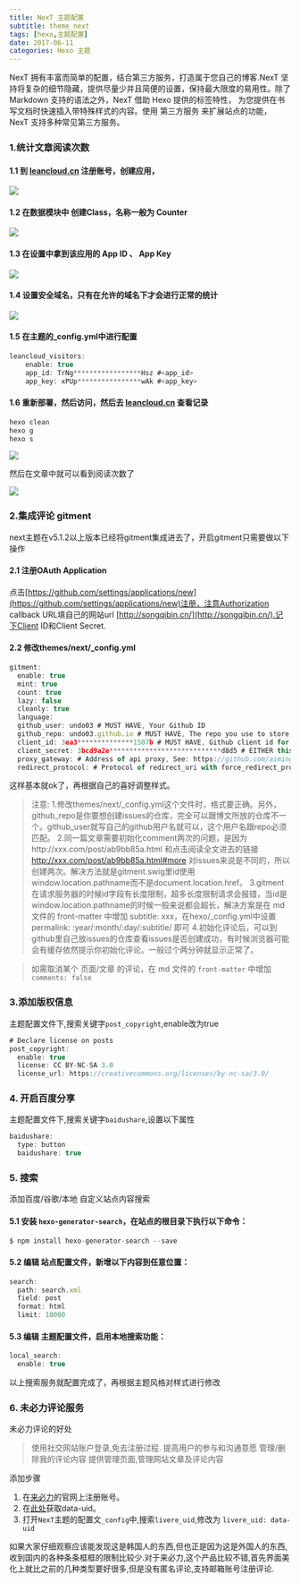 ```yaml
---
title: NexT 主题配置
subtitle: theme_next
tags: [hexo,主题配置]
date: 2017-06-11
categories: Hexo 主题
---
```

NexT 拥有丰富而简单的配置，结合第三方服务，打造属于您自己的博客.NexT 坚持将复杂的细节隐藏，提供尽量少并且简便的设置，保持最大限度的易用性。除了 Markdown 支持的语法之外，NexT 借助 Hexo 提供的标签特性， 为您提供在书写文档时快速插入带特殊样式的内容。使用 第三方服务 来扩展站点的功能， NexT 支持多种常见第三方服务。

<!--more-->

### 1.统计文章阅读次数

#### 1.1 到 [leancloud.cn](https://leancloud.cn/) 注册账号，创建应用，

![](https://github.com/undo03/undo03.github.io/blob/master/article_images/Perphery/1529573803947.jpg?raw=true)

#### 1.2 在数据模块中 创建Class，名称一般为 Counter

![](https://github.com/undo03/undo03.github.io/blob/master/article_images/Perphery/WX20180621-175120.png?raw=true)

#### 1.3 在设置中拿到该应用的 App ID 、 App Key

![](https://github.com/undo03/undo03.github.io/blob/master/article_images/Perphery/WX20180621-175238.png?raw=true)

#### 1.4 设置安全域名，只有在允许的域名下才会进行正常的统计

![](https://github.com/undo03/undo03.github.io/blob/master/article_images/Perphery/WX20180621-175623.png?raw=true)

#### 1.5 在主题的_config.yml中进行配置

```javascript
leancloud_visitors:
	enable: true
	app_id: TrNg*****************Hsz #<app_id>
	app_key: xPUp****************wAk #<app_key>
```

#### 1.6 重新部署，然后访问，然后去 [leancloud.cn](https://leancloud.cn/) 查看记录

```javascript
hexo clean
hexo g
hexo s
```

![](https://github.com/undo03/undo03.github.io/blob/master/article_images/Perphery/WX20180621-175319.png?raw=true)

然后在文章中就可以看到阅读次数了

![](https://github.com/undo03/undo03.github.io/blob/master/article_images/Perphery/WX20180621-184902.png?raw=true)

### 2.集成评论 gitment

next主题在v5.1.2以上版本已经将gitment集成进去了，开启gitment只需要做以下操作

#### 2.1 注册OAuth Application

点击[https://github.com/settings/applications/new](https://github.com/settings/applications/new)注册，注意Authorization callback URL填自己的网站url [http://songqibin.cn/](http://songqibin.cn/).记下Client ID和Client Secret.

#### 2.2 修改themes/next/_config.yml

```javascript
gitment:
  enable: true
  mint: true 
  count: true 
  lazy: false 
  cleanly: true 
  language: 
  github_user: undo03 # MUST HAVE, Your Github ID
  github_repo: undo03.github.io # MUST HAVE, The repo you use to store Gitment comments
  client_id: 3ea3**************1507b # MUST HAVE, Github client id for the Gitment
  client_secret: 3bcd9a2e****************************d8d5 # EITHER this or proxy_gateway, Github access secret token for the Gitment
  proxy_gateway: # Address of api proxy, See: https://github.com/aimingoo/intersect
  redirect_protocol: # Protocol of redirect_uri with force_redirect_protocol when mint enabled
```

这样基本就ok了，再根据自己的喜好调整样式。

> 注意:
>1.修改themes/next/_config.yml这个文件时，格式要正确。另外，github_repo是你要想创建issues的仓库，完全可以跟博文所放的仓库不一个。github_user就写自己的github用户名就可以，这个用户名跟repo必须匹配。
>2.同一篇文章需要初始化comment两次的问题，是因为http://xxx.com/post/ab9bb85a.html 和点击阅读全文进去的链接  http://xxx.com/post/ab9bb85a.html#more 对issues来说是不同的，所以创建两次。解决方法就是gitment.swig里id使用window.location.pathname而不是document.location.href。
>3.gitment在请求服务器的时候id字段有长度限制，超多长度限制请求会报错，当id是window.location.pathname的时候一般来说都会超长，解决方案是在 md 文件的 front-matter 中增加 subtitle: xxx，在hexo/_config.yml中设置 permalink: :year/:month/:day/:subtitle/ 即可
>4.初始化评论后，可以到github里自己放issues的仓库查看issues是否创建成功，有时候浏览器可能会有缓存依然提示你初始化评论。一般过个两分钟就显示正常了。

> 如需取消某个 页面/文章 的评论，在 md 文件的 `front-matter` 中增加 `comments: false`

### 3.添加版权信息

主题配置文件下,搜索关键字`post_copyright`,enable改为true

```javascript
# Declare license on posts
post_copyright:
  enable: true
  license: CC BY-NC-SA 3.0
  license_url: https://creativecommons.org/licenses/by-nc-sa/3.0/
```

### 4. 开启百度分享

主题配置文件下,搜索关键字`baidushare`,设置以下属性

```javascript
baidushare:
  type: button
  baidushare: true
```

### 5. 搜索

添加百度/谷歌/本地 自定义站点内容搜索

#### 5.1 安装 `hexo-generator-search`，在站点的根目录下执行以下命令：

```javascript
$ npm install hexo-generator-search --save
```

#### 5.2 编辑 站点配置文件，新增以下内容到任意位置：

```javascript
search:
  path: search.xml
  field: post
  format: html
  limit: 10000
```

#### 5.3 编辑 主题配置文件，启用本地搜索功能：

```javascript
local_search:
  enable: true
```

以上搜索服务就配置完成了，再根据主题风格对样式进行修改

### 6. 未必力评论服务

未必力评论的好处

> 使用社交网站账户登录,免去注册过程.
> 提高用户的参与和沟通意愿
> 管理/删除我的评论内容
> 提供管理页面,管理网站文章及评论内容

添加步骤

1. 在[来必力](https://livere.com/)的官网上注册账号。
2. 在[此处](https://livere.com/insight/myCode)获取data-uid。
3. 打开`NexT`主题的配置文`_config`中,搜索`livere_uid`,修改为 `livere_uid: data-uid`

如果大家仔细观察应该能发现这是韩国人的东西,但也正是因为这是外国人的东西,收到国内的各种条条框框的限制比较少.对于来必力,这个产品比较不错,首先界面美化上就比之前的几种类型要好很多,但是没有匿名评论,支持邮箱账号注册评论.

	
	